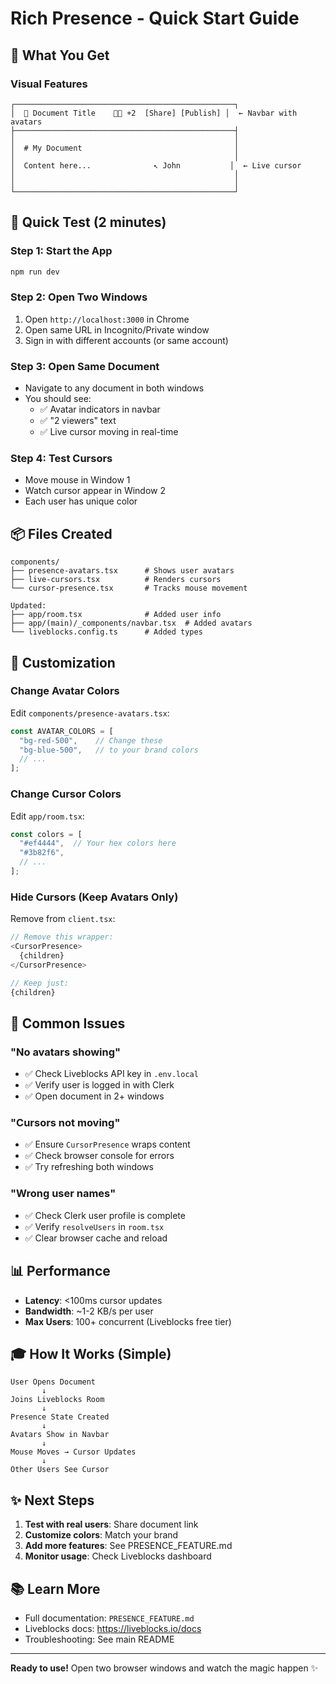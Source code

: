 # Rich Presence - Quick Start Guide

## 🎯 What You Get

### Visual Features
```
┌─────────────────────────────────────────────────┐
│  📄 Document Title    👤👤 +2  [Share] [Publish] │  ← Navbar with avatars
├─────────────────────────────────────────────────┤
│                                                 │
│  # My Document                                  │
│                                                 │
│  Content here...              ↖️ John           │  ← Live cursor
│                                                 │
│                                                 │
└─────────────────────────────────────────────────┘
```

## 🚀 Quick Test (2 minutes)

### Step 1: Start the App
```bash
npm run dev
```

### Step 2: Open Two Windows
1. Open `http://localhost:3000` in Chrome
2. Open same URL in Incognito/Private window
3. Sign in with different accounts (or same account)

### Step 3: Open Same Document
- Navigate to any document in both windows
- You should see:
  - ✅ Avatar indicators in navbar
  - ✅ "2 viewers" text
  - ✅ Live cursor moving in real-time

### Step 4: Test Cursors
- Move mouse in Window 1
- Watch cursor appear in Window 2
- Each user has unique color

## 📦 Files Created

```
components/
├── presence-avatars.tsx      # Shows user avatars
├── live-cursors.tsx          # Renders cursors
└── cursor-presence.tsx       # Tracks mouse movement

Updated:
├── app/room.tsx              # Added user info
├── app/(main)/_components/navbar.tsx  # Added avatars
└── liveblocks.config.ts      # Added types
```

## 🎨 Customization

### Change Avatar Colors
Edit `components/presence-avatars.tsx`:
```typescript
const AVATAR_COLORS = [
  "bg-red-500",    // Change these
  "bg-blue-500",   // to your brand colors
  // ...
];
```

### Change Cursor Colors
Edit `app/room.tsx`:
```typescript
const colors = [
  "#ef4444",  // Your hex colors here
  "#3b82f6",
  // ...
];
```

### Hide Cursors (Keep Avatars Only)
Remove from `client.tsx`:
```typescript
// Remove this wrapper:
<CursorPresence>
  {children}
</CursorPresence>

// Keep just:
{children}
```

## 🐛 Common Issues

### "No avatars showing"
- ✅ Check Liveblocks API key in `.env.local`
- ✅ Verify user is logged in with Clerk
- ✅ Open document in 2+ windows

### "Cursors not moving"
- ✅ Ensure `CursorPresence` wraps content
- ✅ Check browser console for errors
- ✅ Try refreshing both windows

### "Wrong user names"
- ✅ Check Clerk user profile is complete
- ✅ Verify `resolveUsers` in `room.tsx`
- ✅ Clear browser cache and reload

## 📊 Performance

- **Latency**: <100ms cursor updates
- **Bandwidth**: ~1-2 KB/s per user
- **Max Users**: 100+ concurrent (Liveblocks free tier)

## 🎓 How It Works (Simple)

```
User Opens Document
       ↓
Joins Liveblocks Room
       ↓
Presence State Created
       ↓
Avatars Show in Navbar
       ↓
Mouse Moves → Cursor Updates
       ↓
Other Users See Cursor
```

## ✨ Next Steps

1. **Test with real users**: Share document link
2. **Customize colors**: Match your brand
3. **Add more features**: See PRESENCE_FEATURE.md
4. **Monitor usage**: Check Liveblocks dashboard

## 📚 Learn More

- Full documentation: `PRESENCE_FEATURE.md`
- Liveblocks docs: https://liveblocks.io/docs
- Troubleshooting: See main README

---

**Ready to use!** Open two browser windows and watch the magic happen ✨

